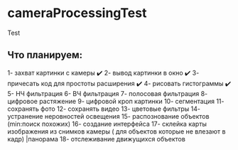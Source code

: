 # cameraProcessingTest
Test

## Что планируем:

1- захват картинки с камеры ✔️
2- вывод картинки в окно  ✔️
3- причесать код для простоты расширения ✔️
4- рисовать гистограммы ✔️
5- НЧ фильтрация
6- ВЧ фильтрация
7- полосовая фильтрация
8- цифровое растяжение
9- цифровой кроп картинки
10- сегментация
11- сохранять фото
12- сохранять видео
13- цветовые фильтры
14- устранение неровностей освещения
15- распознование объектов (min:поиск похожих)
16- создание интерфейса
17- склейка карты изображения из снимков камеры ( для объектов которые не влезают в кадр) |панорама 
18- отслеживание движущихся объектов

